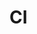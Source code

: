 # CI

<!-- 
Note: In order for the CI to test against the correct database backend, please label this pull request with the name of the backend you'd like to test against, e.g. "postgres" for running the postgres tests on each commit.
-->